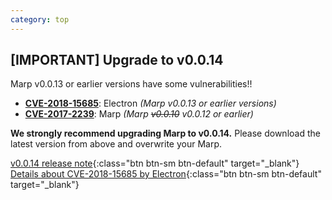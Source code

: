 ```yaml
---
category: top
---
```


<div class="col-xs-12" markdown="1">

## <span class="text-danger">[IMPORTANT]</span> Upgrade to v0.0.14

Marp v0.0.13 or earlier versions have some vulnerabilities!!

- **[CVE-2018-15685](https://cve.mitre.org/cgi-bin/cvename.cgi?name=CVE-2018-15685)**: Electron _(Marp v0.0.13 or earlier versions)_
- **[CVE-2017-2239](https://nvd.nist.gov/vuln/detail/CVE-2017-2239)**: Marp _(Marp ~~v0.0.10~~ v0.0.12 or earlier)_

**We strongly recommend upgrading Marp to v0.0.14.** Please download the latest version from above and overwrite your Marp.

[<i class="fa fa-angle-double-right" aria-hidden="true"></i> v0.0.14 release note](https://github.com/yhatt/marp/releases/tag/v0.0.14){:class="btn btn-sm btn-default" target="\_blank"}
[<i class="fa fa-angle-double-right" aria-hidden="true"></i> Details about CVE-2018-15685 by Electron](https://electronjs.org/blog/web-preferences-fix){:class="btn btn-sm btn-default" target="\_blank"}

</div>
